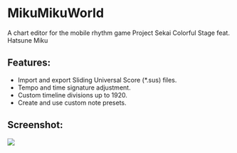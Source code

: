 # MikuMikuWorld
A chart editor for the mobile rhythm game Project Sekai Colorful Stage feat. Hatsune Miku

## Features:
- Import and export Sliding Universal Score (\*.sus) files.
- Tempo and time signature adjustment.
- Custom timeline divisions up to 1920.
- Create and use custom note presets.

## Screenshot:
![](https://user-images.githubusercontent.com/44091782/188503601-887773d7-9e4e-4e07-885f-b37707ff2527.png)
